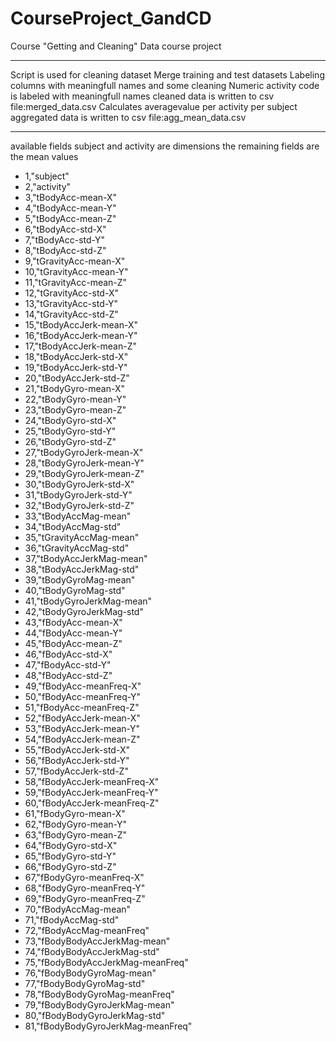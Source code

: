 # CourseProject_GandCD
Course "Getting and Cleaning" Data course project
_____________________________________________________________
Script is used for cleaning dataset
Merge training and test datasets 
Labeling columns with meaningfull names and some cleaning
Numeric activity code is labeled with meaningfull names
cleaned data is written to csv file:merged_data.csv
Calculates averagevalue per activity per subject
aggregated data is written to csv file:agg_mean_data.csv
______________________________________________________________
available fields
subject and activity are dimensions
the remaining fields are the mean values

- 1,"subject"
- 2,"activity"
- 3,"tBodyAcc-mean-X"
- 4,"tBodyAcc-mean-Y"
- 5,"tBodyAcc-mean-Z"
- 6,"tBodyAcc-std-X"
- 7,"tBodyAcc-std-Y"
- 8,"tBodyAcc-std-Z"
- 9,"tGravityAcc-mean-X"
- 10,"tGravityAcc-mean-Y"
- 11,"tGravityAcc-mean-Z"
- 12,"tGravityAcc-std-X"
- 13,"tGravityAcc-std-Y"
- 14,"tGravityAcc-std-Z"
- 15,"tBodyAccJerk-mean-X"
- 16,"tBodyAccJerk-mean-Y"
- 17,"tBodyAccJerk-mean-Z"
- 18,"tBodyAccJerk-std-X"
- 19,"tBodyAccJerk-std-Y"
- 20,"tBodyAccJerk-std-Z"
- 21,"tBodyGyro-mean-X"
- 22,"tBodyGyro-mean-Y"
- 23,"tBodyGyro-mean-Z"
- 24,"tBodyGyro-std-X"
- 25,"tBodyGyro-std-Y"
- 26,"tBodyGyro-std-Z"
- 27,"tBodyGyroJerk-mean-X"
- 28,"tBodyGyroJerk-mean-Y"
- 29,"tBodyGyroJerk-mean-Z"
- 30,"tBodyGyroJerk-std-X"
- 31,"tBodyGyroJerk-std-Y"
- 32,"tBodyGyroJerk-std-Z"
- 33,"tBodyAccMag-mean"
- 34,"tBodyAccMag-std"
- 35,"tGravityAccMag-mean"
- 36,"tGravityAccMag-std"
- 37,"tBodyAccJerkMag-mean"
- 38,"tBodyAccJerkMag-std"
- 39,"tBodyGyroMag-mean"
- 40,"tBodyGyroMag-std"
- 41,"tBodyGyroJerkMag-mean"
- 42,"tBodyGyroJerkMag-std"
- 43,"fBodyAcc-mean-X"
- 44,"fBodyAcc-mean-Y"
- 45,"fBodyAcc-mean-Z"
- 46,"fBodyAcc-std-X"
- 47,"fBodyAcc-std-Y"
- 48,"fBodyAcc-std-Z"
- 49,"fBodyAcc-meanFreq-X"
- 50,"fBodyAcc-meanFreq-Y"
- 51,"fBodyAcc-meanFreq-Z"
- 52,"fBodyAccJerk-mean-X"
- 53,"fBodyAccJerk-mean-Y"
- 54,"fBodyAccJerk-mean-Z"
- 55,"fBodyAccJerk-std-X"
- 56,"fBodyAccJerk-std-Y"
- 57,"fBodyAccJerk-std-Z"
- 58,"fBodyAccJerk-meanFreq-X"
- 59,"fBodyAccJerk-meanFreq-Y"
- 60,"fBodyAccJerk-meanFreq-Z"
- 61,"fBodyGyro-mean-X"
- 62,"fBodyGyro-mean-Y"
- 63,"fBodyGyro-mean-Z"
- 64,"fBodyGyro-std-X"
- 65,"fBodyGyro-std-Y"
- 66,"fBodyGyro-std-Z"
- 67,"fBodyGyro-meanFreq-X"
- 68,"fBodyGyro-meanFreq-Y"
- 69,"fBodyGyro-meanFreq-Z"
- 70,"fBodyAccMag-mean"
- 71,"fBodyAccMag-std"
- 72,"fBodyAccMag-meanFreq"
- 73,"fBodyBodyAccJerkMag-mean"
- 74,"fBodyBodyAccJerkMag-std"
- 75,"fBodyBodyAccJerkMag-meanFreq"
- 76,"fBodyBodyGyroMag-mean"
- 77,"fBodyBodyGyroMag-std"
- 78,"fBodyBodyGyroMag-meanFreq"
- 79,"fBodyBodyGyroJerkMag-mean"
- 80,"fBodyBodyGyroJerkMag-std"
- 81,"fBodyBodyGyroJerkMag-meanFreq"
  
